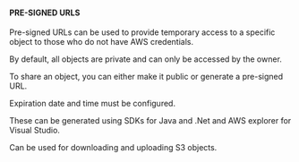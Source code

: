 #### PRE-SIGNED URLS


Pre-signed URLs can be used to provide temporary access to a specific object to those who do not have AWS credentials.


By default, all objects are private and can only be accessed by the owner.


To share an object, you can either make it public or generate a pre-signed URL.


Expiration date and time must be configured.


These can be generated using SDKs for Java and .Net and AWS explorer for Visual Studio.


Can be used for downloading and uploading S3 objects.

